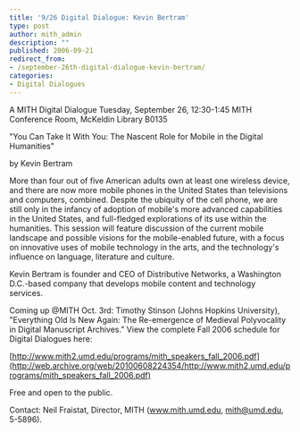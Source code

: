 ```yaml
---
title: '9/26 Digital Dialogue: Kevin Bertram'
type: post
author: mith_admin
description: ""
published: 2006-09-21
redirect_from: 
- /september-26th-digital-dialogue-kevin-bertram/
categories:
- Digital Dialogues
---
```

A MITH Digital Dialogue Tuesday, September 26, 12:30-1:45 MITH Conference Room, McKeldin Library B0135

"You Can Take It With You: The Nascent Role for Mobile in the Digital Humanities"

by Kevin Bertram

More than four out of five American adults own at least one wireless device, and there are now more mobile phones in the United States than televisions and computers, combined. Despite the ubiquity of the cell phone, we are still only in the infancy of adoption of mobile's more advanced capabilities in the United States, and full-fledged explorations of its use within the humanities. This session will feature discussion of the current mobile landscape and possible visions for the mobile-enabled future, with a focus on innovative uses of mobile technology in the arts, and the technology's influence on language, literature and culture.

Kevin Bertram is founder and CEO of Distributive Networks, a Washington D.C.-based company that develops mobile content and technology services.

Coming up @MITH Oct. 3rd: Timothy Stinson (Johns Hopkins University), "Everything Old Is New Again: The Re-emergence of Medieval Polyvocality in Digital Manuscript Archives." View the complete Fall 2006 schedule for Digital Dialogues here:

[http://www.mith2.umd.edu/programs/mith_speakers_fall_2006.pdf](http://web.archive.org/web/20100608224354/http://www.mith2.umd.edu/programs/mith_speakers_fall_2006.pdf)

Free and open to the public.

Contact: Neil Fraistat, Director, MITH (www.mith.umd.edu, mith@umd.edu, 5-5896).
